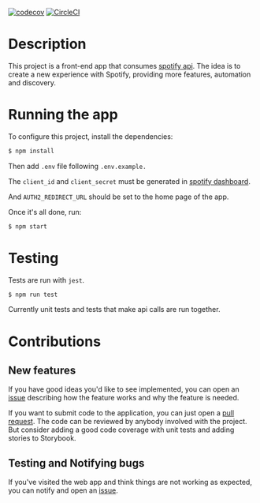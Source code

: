 [![codecov](https://codecov.io/gh/gitnlsn/spotify-suggestions/branch/main/graph/badge.svg?token=MgmICeGr3x)](https://codecov.io/gh/gitnlsn/spotify-suggestions)
[![CircleCI](https://dl.circleci.com/status-badge/img/gh/gitnlsn/spotify-suggestions/tree/main.svg?style=svg)](https://dl.circleci.com/status-badge/redirect/gh/gitnlsn/spotify-suggestions/tree/main)

# Description

This project is a front-end app that consumes [spotify api](https://developer.spotify.com/documentation). The idea is to create a new experience with Spotify, providing more features, automation and discovery.

# Running the app

To configure this project, install the dependencies:

```bash
$ npm install
```

Then add `.env` file following `.env.example.`

The `client_id` and `client_secret` must be generated in [spotify dashboard](https://developer.spotify.com/dashboard/login).

And `AUTH2_REDIRECT_URL` should be set to the home page of the app.

Once it's all done, run:

```bash
$ npm start
```

# Testing

Tests are run with `jest`.

```bash
$ npm run test
```

Currently unit tests and tests that make api calls are run together.

# Contributions

## New features

If you have good ideas you'd like to see implemented, you can open an [issue](https://github.com/gitnlsn/spotify-suggestions/issues) describing how the feature works and why the feature is needed.

If you want to submit code to the application, you can just open a [pull request](https://github.com/gitnlsn/spotify-suggestions/pulls). The code can be reviewed by anybody involved with the project. But consider adding a good code coverage with unit tests and adding stories to Storybook.

## Testing and Notifying bugs

If you've visited the web app and think things are not working as expected, you can notify and open an [issue](https://github.com/gitnlsn/spotify-suggestions/issues).
